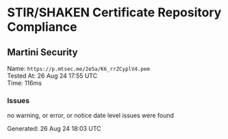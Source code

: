 # STIR/SHAKEN Certificate Repository Compliance

## Martini Security

Name: `https://p.mtsec.me/2e5a/K6_rrZCyplV4.pem`\
Tested At: 26 Aug 24 17:55 UTC\
Time: 116ms

### Issues

no warning, or error, or notice date level issues were found

Generated: 26 Aug 24 18:03 UTC
